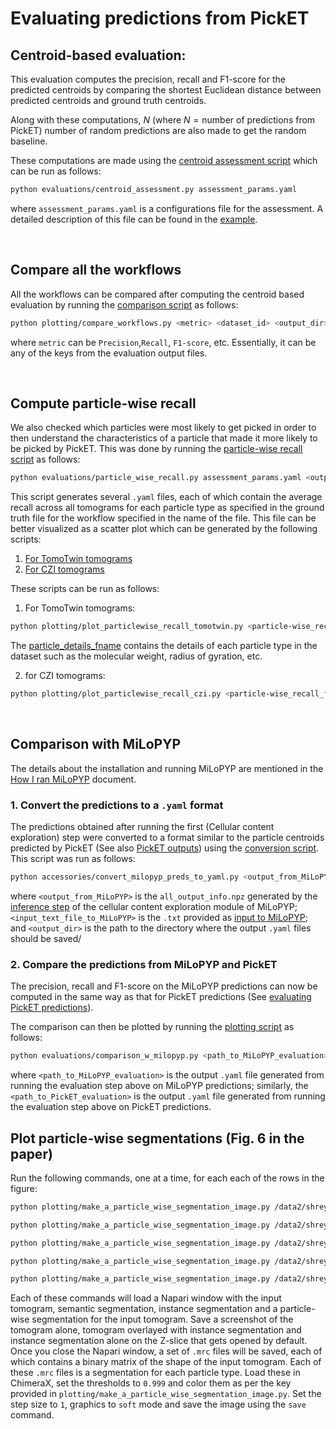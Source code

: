 # Evaluating predictions from PickET

## Centroid-based evaluation:
This evaluation computes the precision, recall and F1-score for the predicted centroids by comparing the shortest Euclidean distance between predicted centroids and ground truth centroids.

Along with these computations, $N$ (where $N=\text {number of predictions from PickET}$) number of random predictions are also made to get the random baseline. 

These computations are made using the [centroid assessment script](../evaluations/centroid_assessment.py) which can be run as follows:
```bash
python evaluations/centroid_assessment.py assessment_params.yaml
```

where `assessment_params.yaml` is a configurations file for the assessment. A detailed description of this file can be found in the [example](../example/assessment_params_example.yaml).

<br>

## Compare all the workflows
All the workflows can be compared after computing the centroid based evaluation by running the [comparison script](../plotting/compare_workflows.py) as follows:
```bash
python plotting/compare_workflows.py <metric> <dataset_id> <output_dir> <path_to_centroid-based_evaluation_output/*.yaml>
```
where `metric` can be `Precision`,`Recall`, `F1-score`, etc. Essentially, it can be any of the keys from the evaluation output files.

<br>

## Compute particle-wise recall
We also checked which particles were most likely to get picked in order to then understand the characteristics of a particle that made it more likely to be picked by PickET. This was done by running the [particle-wise recall script](../evaluations/particle_wise_recall.py) as follows:
```bash
python evaluations/particle_wise_recall.py assessment_params.yaml <output_dir>
```
This script generates several `.yaml` files, each of which contain the average recall across all tomograms for each particle type as specified in the ground truth file for the workflow specified in the name of the file. This file can be better visualized as a scatter plot which can be generated by the following scripts:
1. [For TomoTwin tomograms](../plotting/plot_particlewise_recall_tomotwin.py)
2. [For CZI tomograms](../plotting/plot_particlewise_recall_czi.py)

These scripts can be run as follows:
1. For TomoTwin tomograms:
```bash
python plotting/plot_particlewise_recall_tomotwin.py <particle-wise_recall_fpath> <particle_details_fname>
```
The [particle_details_fname](../evaluations/tomotwin_particles.yaml) contains the details of each particle type in the dataset such as the molecular weight, radius of gyration, etc.

2. for CZI tomograms:
```bash
python plotting/plot_particlewise_recall_czi.py <particle-wise_recall_fpath> <dataset_name>
```

<br/>

## Comparison with MiLoPYP
The details about the installation and running MiLoPYP are mentioned in the [How I ran MiLoPYP](how_i_ran_milopyp.md) document.

### 1. Convert the predictions to a `.yaml` format
The predictions obtained after running the first (Cellular content exploration) step were converted to a format similar to the particle centroids predicted by PickET (See also [PickET outputs](outputs.md)) using the [conversion script](../accessories/convert_milopyp_preds_to_yaml.py). This script was run as follows:
```bash
python accessories/convert_milopyp_preds_to_yaml.py <output_from_MiLoPYP> <input_text_file_to_MiLoPYP> <output_dir>
``` 
where `<output_from_MiLoPYP>` is the `all_output_info.npz` generated by the [inference step](how_i_ran_milopyp.md#3-inference-step) of the cellular content exploration module of MiLoPYP; `<input_text_file_to_MiLoPYP>` is the `.txt` provided as [input to MiLoPYP](how_i_ran_milopyp.md#1-prepare-input-file); and `<output_dir>` is the path to the directory where the output `.yaml` files should be saved/

### 2. Compare the predictions from MiLoPYP and PickET
The precision, recall and F1-score on the MiLoPYP predictions can now be computed in the same way as that for PickET predictions (See [evaluating PickET predictions](evaluations.md#centroid-based-evaluation)).  

The comparison can then be plotted by running the [plotting script](../plotting/comparison_w_milopyp.py) as follows:
```bash
python evaluations/comparison_w_milopyp.py <path_to_MiLoPYP_evaluation> <path_to_PickET_evaluation>
```
where `<path_to_MiLoPYP_evaluation>` is the output `.yaml` file generated from running the evaluation step above on MiLoPYP predictions; similarly, the `<path_to_PickET_evaluation>` is the output `.yaml` file generated from running the evaluation step above on PickET predictions.

## Plot particle-wise segmentations (Fig. 6 in the paper)
Run the following commands, one at a time, for each each of the rows in the figure:
```bash
python plotting/make_a_particle_wise_segmentation_image.py /data2/shreyas/mining_tomograms/working/s1_clean_results_picket_v2/czi_ds-10001_denoised/instance_segmentations/instance_segmentation_0_gabor_kmeans_watershed_segmentation.h5 400 600
```
```bash 
python plotting/make_a_particle_wise_segmentation_image.py /data2/shreyas/mining_tomograms/working/s1_clean_results_picket_v2/czi_ds-10301_denoised/instance_segmentations/instance_segmentation_0_gabor_kmeans_watershed_segmentation.h5 200 300
```
```bash 
python plotting/make_a_particle_wise_segmentation_image.py /data2/shreyas/mining_tomograms/working/s1_clean_results_picket_v2/czi_ds-10301_denoised/instance_segmentations/instance_segmentation_1_gabor_kmeans_watershed_segmentation.h5 200 300
```
```bash 
python plotting/make_a_particle_wise_segmentation_image.py /data2/shreyas/mining_tomograms/working/s1_clean_results_picket_v2/czi_ds-10301_denoised/instance_segmentations/instance_segmentation_3_gabor_kmeans_watershed_segmentation.h5 200 300
```
```bash 
python plotting/make_a_particle_wise_segmentation_image.py /data2/shreyas/mining_tomograms/working/s1_clean_results_picket_v2/czi_ds-10301_denoised/instance_segmentations/instance_segmentation_4_gabor_kmeans_watershed_segmentation.h5 200 300
```

Each of these commands will load a Napari window with the input tomogram, semantic segmentation, instance segmentation and a particle-wise segmentation for the input tomogram. Save a screenshot of the tomogram alone, tomogram overlayed with instance segmentation and instance segmentation alone on the Z-slice that gets opened by default. Once you close the Napari window, a set of `.mrc` files will be saved, each of which contains a binary matrix of the shape of the input tomogram. Each of these `.mrc` files is a segmentation for each particle type. Load these in ChimeraX, set the thresholds to `0.999` and color them as per the key provided in `plotting/make_a_particle_wise_segmentation_image.py`. Set the step size to `1`, graphics to `soft` mode and save the image using the `save` command. 